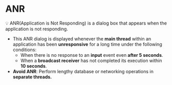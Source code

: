 # ANR

<aside>
💡 ANR(Application is Not Responding) is a dialog box that appears when the application is not responding.

</aside>

- This ANR dialog is displayed whenever the **main thread** within an application has been **unresponsive** for a long time under the following conditions:
    - When there is no response to an **input** event even **after 5 seconds**.
    - When a **broadcast receiver** has not completed its execution within **10 seconds**.
- **Avoid ANR**: Perform lengthy database or networking operations in **separate threads.**
